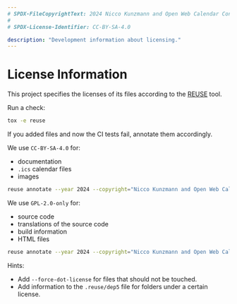 ```yaml
---
# SPDX-FileCopyrightText: 2024 Nicco Kunzmann and Open Web Calendar Contributors <https://open-web-calendar.quelltext.eu/>
#
# SPDX-License-Identifier: CC-BY-SA-4.0

description: "Development information about licensing."
---
```


# License Information

This project specifies the licenses of its files according to the
[REUSE](https://reuse.software/) tool.

Run a check:

```sh
tox -e reuse
```

If you added files and now the CI tests fail,
annotate them accordingly.


We use `CC-BY-SA-4.0` for:

- documentation
- `.ics` calendar files
- images

```sh
reuse annotate --year 2024 --copyright="Nicco Kunzmann and Open Web Calendar Contributors <https://open-web-calendar.quelltext.eu/>" --license="CC-BY-SA-4.0" <FILES>
```

We use `GPL-2.0-only` for:

- source code
- translations of the source code
- build information
- HTML files

```sh
reuse annotate --year 2024 --copyright="Nicco Kunzmann and Open Web Calendar Contributors <https://open-web-calendar.quelltext.eu/>" --license="GPL-2.0-only" <FILES>
```

Hints:

- Add `--force-dot-license` for files that should not be touched.
- Add information to the `.reuse/dep5` file for folders under a certain license.
